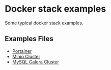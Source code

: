 # Docker stack examples

Some typical docker stack examples.

## Examples Files

- [Portainer](portainer)
- [Minio Cluster](minio-cluster)
- [MySQL Galera Cluster](mysql-galera-cluster)
